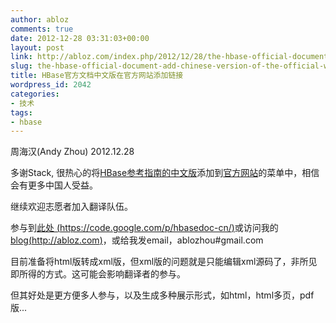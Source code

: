 ```yaml
---
author: abloz
comments: true
date: 2012-12-28 03:31:03+00:00
layout: post
link: http://abloz.com/index.php/2012/12/28/the-hbase-official-document-add-chinese-version-of-the-official-website-link/
slug: the-hbase-official-document-add-chinese-version-of-the-official-website-link
title: HBase官方文档中文版在官方网站添加链接
wordpress_id: 2042
categories:
- 技术
tags:
- hbase
---
```


周海汉(Andy Zhou) 2012.12.28

多谢Stack, 很热心的将[HBase参考指南的中文版](http://abloz.com/hbase/book.html)添加到[官方网站](http://hbase.apache.org/)的菜单中，相信会有更多中国人受益。

继续欢迎志愿者加入翻译队伍。

参与到[此处 (https://code.google.com/p/hbasedoc-cn/)](https://code.google.com/p/hbasedoc-cn/)或访问我的[blog(http://abloz.com)](http://abloz.com/)，或给我发email，ablozhou#gmail.com

目前准备将html版转成xml版，但xml版的问题就是只能编辑xml源码了，非所见即所得的方式。这可能会影响翻译者的参与。

但其好处是更方便多人参与，以及生成多种展示形式，如html，html多页，pdf版...




